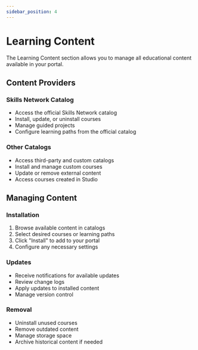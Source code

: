 ```yaml
---
sidebar_position: 4
---
```


# Learning Content

The Learning Content section allows you to manage all educational content available in your portal.

## Content Providers

### Skills Network Catalog

- Access the official Skills Network catalog
- Install, update, or uninstall courses
- Manage guided projects
- Configure learning paths from the official catalog

### Other Catalogs

- Access third-party and custom catalogs
- Install and manage custom courses
- Update or remove external content
- Access courses created in Studio

## Managing Content

### Installation

1. Browse available content in catalogs
2. Select desired courses or learning paths
3. Click "Install" to add to your portal
4. Configure any necessary settings

### Updates

- Receive notifications for available updates
- Review change logs
- Apply updates to installed content
- Manage version control

### Removal

- Uninstall unused courses
- Remove outdated content
- Manage storage space
- Archive historical content if needed
